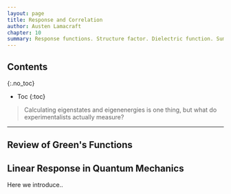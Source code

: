 ```yaml
---
layout: page
title: Response and Correlation
author: Austen Lamacraft
chapter: 10
summary: Response functions. Structure factor. Dielectric function. Sum rules.
---
```


## Contents
{:.no_toc}

* Toc
{:toc}

> Calculating eigenstates and eigenenergies is one thing, but what do experimentalists actually measure?

---

## Review of Green's Functions

## Linear Response in Quantum Mechanics

Here we introduce..
